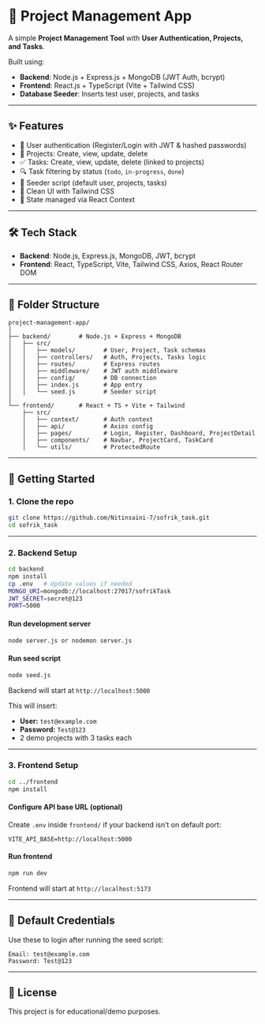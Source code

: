 # 📌 Project Management App

A simple **Project Management Tool** with **User Authentication, Projects, and Tasks**.  

Built using:
- **Backend**: Node.js + Express.js + MongoDB (JWT Auth, bcrypt)  
- **Frontend**: React.js + TypeScript (Vite + Tailwind CSS)  
- **Database Seeder**: Inserts test user, projects, and tasks  

---

## ✨ Features

- 🔑 User authentication (Register/Login with JWT & hashed passwords)  
- 📂 Projects: Create, view, update, delete  
- ✅ Tasks: Create, view, update, delete (linked to projects)  
- 🔍 Task filtering by status (`todo`, `in-progress`, `done`)  
- 🌱 Seeder script (default user, projects, tasks)  
- 🎨 Clean UI with Tailwind CSS  
- 🚀 State managed via React Context  

---

## 🛠️ Tech Stack

- **Backend**: Node.js, Express.js, MongoDB, JWT, bcrypt  
- **Frontend**: React, TypeScript, Vite, Tailwind CSS, Axios, React Router DOM  

---

## 📂 Folder Structure

```
project-management-app/
│
├── backend/        # Node.js + Express + MongoDB
│   ├── src/
│   │   ├── models/        # User, Project, Task schemas
│   │   ├── controllers/   # Auth, Projects, Tasks logic
│   │   ├── routes/        # Express routes
│   │   ├── middleware/    # JWT auth middleware
│   │   ├── config/        # DB connection
│   │   ├── index.js       # App entry
│   │   └── seed.js        # Seeder script
│
└── frontend/       # React + TS + Vite + Tailwind
    ├── src/
    │   ├── context/       # Auth context
    │   ├── api/           # Axios config
    │   ├── pages/         # Login, Register, Dashboard, ProjectDetail
    │   ├── components/    # Navbar, ProjectCard, TaskCard
    │   └── utils/         # ProtectedRoute
```

---

## 🚀 Getting Started

### 1. Clone the repo
```bash
git clone https://github.com/Nitinsaini-7/sofrik_task.git
cd sofrik_task
```

---

### 2. Backend Setup
```bash
cd backend
npm install
cp .env   # Update values if needed
MONGO_URI=mongodb://localhost:27017/sofrikTask
JWT_SECRET=secret@123
PORT=5000
```

#### Run development server
```bash
node server.js or nodemon server.js
```
#### Run seed script
```bash
node seed.js
```
Backend will start at `http://localhost:5000`


This will insert:

- **User:** `test@example.com`  
- **Password:** `Test@123`  
- 2 demo projects with 3 tasks each  

---

### 3. Frontend Setup
```bash
cd ../frontend
npm install
```

#### Configure API base URL (optional)
Create `.env` inside `frontend/` if your backend isn’t on default port:

```
VITE_API_BASE=http://localhost:5000
```

#### Run frontend
```bash
npm run dev
```
Frontend will start at `http://localhost:5173`

---

## 🔑 Default Credentials
Use these to login after running the seed script:

```
Email: test@example.com
Password: Test@123
```

---

## 📜 License
This project is for educational/demo purposes.
